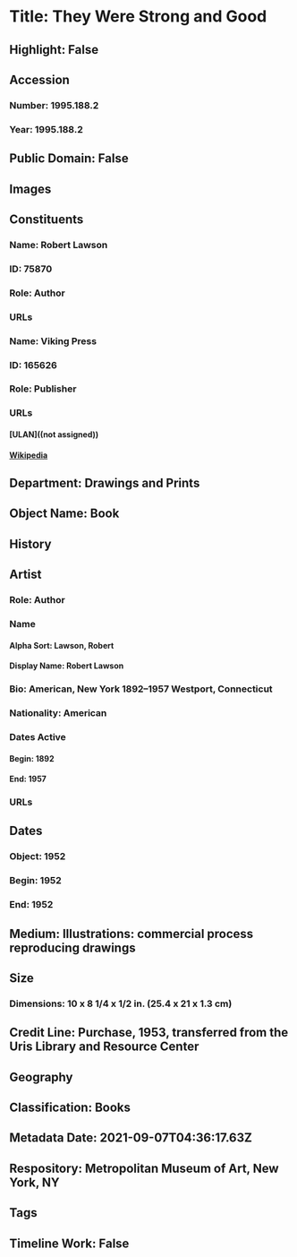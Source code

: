 # Title: They Were Strong and Good
## Highlight: False
## Accession
### Number: 1995.188.2
### Year: 1995.188.2
## Public Domain: False
## Images
## Constituents
### Name: Robert Lawson
### ID: 75870
### Role: Author
### URLs
### Name: Viking Press
### ID: 165626
### Role: Publisher
### URLs
#### [ULAN]((not assigned))
#### [Wikipedia](https://www.wikidata.org/wiki/Q921536)
## Department: Drawings and Prints
## Object Name: Book
## History
## Artist
### Role: Author
### Name
#### Alpha Sort: Lawson, Robert
#### Display Name: Robert Lawson
### Bio: American, New York 1892–1957 Westport, Connecticut
### Nationality: American
### Dates Active
#### Begin: 1892
#### End: 1957
### URLs
## Dates
### Object: 1952
### Begin: 1952
### End: 1952
## Medium: Illustrations: commercial process reproducing drawings
## Size
### Dimensions: 10 x 8 1/4 x 1/2 in. (25.4 x 21 x 1.3 cm)
## Credit Line: Purchase, 1953, transferred from the Uris Library and Resource Center
## Geography
## Classification: Books
## Metadata Date: 2021-09-07T04:36:17.63Z
## Respository: Metropolitan Museum of Art, New York, NY
## Tags
## Timeline Work: False